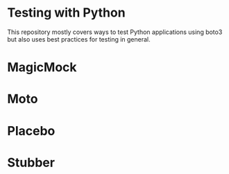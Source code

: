 # Testing with Python

This repository mostly covers ways to test Python applications using boto3 but also
uses best practices for testing in general.

# MagicMock

# Moto

# Placebo

# Stubber
